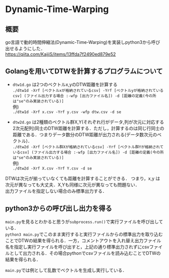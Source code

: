 # Dynamic-Time-Warping

## 概要
go言語で動的時間伸縮法(Dynamic-Time-Warping)を実装しpython3から呼び出せるようにした．  
https://qiita.com/KaijiS/items/13ffda7f2490ed879e52

## Golangを用いてDTWを計算するプログラムについて

- `dtw1d.go` は2つのベクトルx,yのDTW距離を計算する  
`./dtw1d -Xrf [ベクトルxが格納されているcsv] -Yrf [ベクトルyが格納されているcsv] (ファイル出力する場合 :-wfp [出力ファイル名]) -d [距離の定義(今の所は"se"のみ実装されている)]`  
例)  
`./dtw1d -Xrf x.csv -Yrf y.csv -wfp dtw.csv -d se`

- `dtw2d.go` は2種類のベクトル群X,Y(それぞれ行がデータ,列が次元に対応する2次元配列)同士のDTW距離を計算する．ただし，計算するのは同じ行同士の距離である．つまりデータ数分のDTW距離が出力される(データ数次元のベクトル)．  
`./dtw2d -Xrf [ベクトル群Xが格納されているcsv] -Yrf [ベクトル群Yが格納されているcsv] (ファイル出力する場合 :-wfp [出力ファイル名]) -d [距離の定義(今の所は"se"のみ実装されている)]`  
例)  
`./dtw2d -Xrf X.csv -Yrf Y.csv -d se`

DTWは次元が揃っていなくても距離を計算することができる．
つまり，x,y は次元が異なっても大丈夫．X,Yも同様に次元が異なっても問題ない．  
出力ファイルを指定しない場合のみ標準出力する．

## python3からの呼び出し出力を得る
`main.py`を見るとわかると思うが`subprocess.run()`で実行ファイルを呼び出している．  
`python3 main.py`でこのまま実行すると実行ファイルからの標準出力を取り込むことでDTWの結果を得られる．一方，コメントアウトを入れ替え出力ファイル名を指定し実行ファイルを呼び出すと，上記の通り標準出力されずにcsvファイルとして出力される．その場合pythonでcsvファイルを読み込むことでDTWの結果を得られる．


`main.py`では例として乱数でベクトルを生成し実行している．
